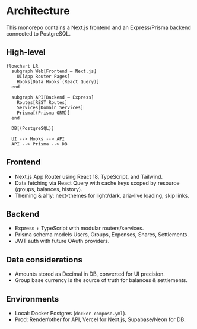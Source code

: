 # Architecture

This monorepo contains a Next.js frontend and an Express/Prisma backend connected to PostgreSQL.

## High-level

```mermaid
flowchart LR
  subgraph Web[Frontend — Next.js]
    UI[App Router Pages]
    Hooks[Data Hooks (React Query)]
  end

  subgraph API[Backend — Express]
    Routes[REST Routes]
    Services[Domain Services]
    Prisma[(Prisma ORM)]
  end

  DB[(PostgreSQL)]

  UI --> Hooks --> API
  API --> Prisma --> DB
```

## Frontend
- Next.js App Router using React 18, TypeScript, and Tailwind.
- Data fetching via React Query with cache keys scoped by resource (groups, balances, history).
- Theming & a11y: next-themes for light/dark, aria-live loading, skip links.

## Backend
- Express + TypeScript with modular routers/services.
- Prisma schema models Users, Groups, Expenses, Shares, Settlements.
- JWT auth with future OAuth providers.

## Data considerations
- Amounts stored as Decimal in DB, converted for UI precision.
- Group base currency is the source of truth for balances & settlements.

## Environments
- Local: Docker Postgres (`docker-compose.yml`).
- Prod: Render/other for API, Vercel for Next.js, Supabase/Neon for DB.

